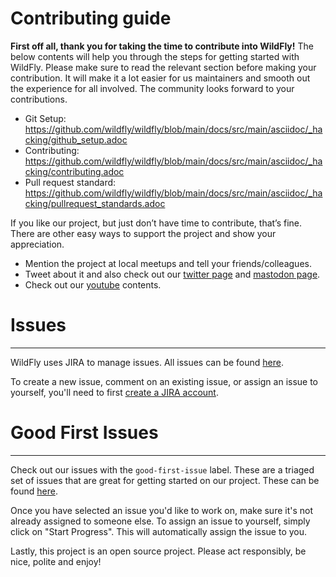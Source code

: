 # Contributing guide

**First off all, thank you for taking the time to contribute into WildFly!** The below contents will help you through the steps for getting started with WildFly. Please make sure to read the relevant section before making your contribution. It will make it a lot easier for us maintainers and smooth out the experience for all involved. The community looks forward to your contributions.

* Git Setup: https://github.com/wildfly/wildfly/blob/main/docs/src/main/asciidoc/_hacking/github_setup.adoc
* Contributing: https://github.com/wildfly/wildfly/blob/main/docs/src/main/asciidoc/_hacking/contributing.adoc
* Pull request standard: https://github.com/wildfly/wildfly/blob/main/docs/src/main/asciidoc/_hacking/pullrequest_standards.adoc

If you like our project, but just don’t have time to contribute, that’s fine. There are other easy ways to support the project and show your appreciation.

* Mention the project at local meetups and tell your friends/colleagues.
* Tweet about it and also check out our [twitter page](https://twitter.com/WildFlyAS) and [mastodon page](https://fosstodon.org/@wildflyas).
* Check out our [youtube](https://www.youtube.com/@WildFlyAS) contents.

# Issues

---

WildFly uses JIRA to manage issues. All issues can be found [here](https://issues.redhat.com/projects/WFLY/issues/).

To create a new issue, comment on an existing issue, or assign an issue to yourself, you'll need to first [create a JIRA account](https://issues.redhat.com/).

# Good First Issues

---

Check out our issues with the `good-first-issue` label. These are a triaged set of issues that are great for getting started on our project. These can be found [here](https://issues.redhat.com/issues/?filter=12403174).

Once you have selected an issue you'd like to work on, make sure it's not already assigned to someone else. To assign an issue to yourself, simply click on "Start Progress". This will automatically assign the issue to you.


Lastly, this project is an open source project. Please act responsibly, be nice, polite and enjoy!